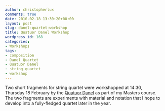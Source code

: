 ```yaml
---
author: christopherlux
comments: true
date: 2010-02-18 13:30:20+00:00
layout: post
slug: danel-quartet-workshop
title: Quatuor Danel Workshop
wordpress_id: 168
categories:
- Workshops
tags:
- composition
- Danel Quartet
- Quatuor Danel
- string quartet
- workshop
---
```


Two short fragments for string quartet were workshopped at 14:30, Thursday 18 February by the [Quatuor Danel](http://www.quatuordanel.com/) as part of my Masters course. The two fragments are experiments with material and notation that I hope to develop into a fully-fledged quartet later in the year.
